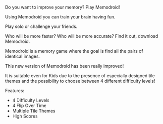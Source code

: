 Do you want to improve your memory? Play Memodroid!

Using Memodroid you can train your brain having fun.

Play solo or challenge your friends.

Who will be more faster? Who will be more accurate? Find it out, download Memodroid.


Memodroid is a memory game where the goal is find all the pairs of identical images.

This new version of Memodroid has been really improved!

It is suitable even for Kids due to the presence of especially designed tile themes and the possibility to choose between 4 different difficulty levels!

Features:
  * 4 Difficulty Levels
  * 4 Flip Over Time
  * Multiple Tile Themes
  * High Scores